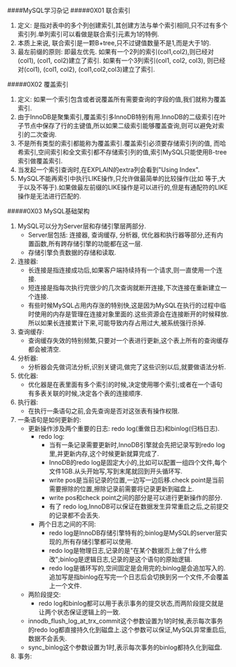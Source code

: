 ####MySQL学习杂记
#####0X01 联合索引
1. 定义: 是指对表中的多个列创建索引,其创建方法与单个索引相同,只不过有多个索引列.单列索引可以看做是联合索引元素为1的特例.
2. 本质上来说, 联合索引是一颗B+tree,只不过键值数量不是1,而是大于1的.
3. 最左前缀的原则: 即最左优先.
如果有一个2列的索引(col1,col2),则已经对(col1), (col1, col2)建立了索引.
如果有一个3列索引(col1, col2, col3), 则已经对(col1), (col1, col2), (col1,col2,col3)建立了索引.

#####0X02 覆盖索引
1. 定义: 如果一个索引包含或者说覆盖所有需要查询的字段的值,我们就称为覆盖索引.
2. 由于InnoDB是聚集索引,覆盖索引多InnoDB特别有用.InnoDB的二级索引在叶子节点中保存了行的主键值,所以如果二级索引能够覆盖查询,则可以避免对索引的二次查询.
3. 不是所有类型的索引都能称为覆盖索引.覆盖索引必须要存储索引列的值, 而哈希索引,空间索引和全文索引都不存储索引列的值,索引MySQL只能使用B-tree索引做覆盖索引.
4. 当发起一个索引查询时,在EXPLAIN的extra列会看到"Using Index".
5. MySQL不能再索引中执行LIKE操作,只允许做最简单的比较操作(比如 等于,大于以及不等于).如果做最左前缀的LIKE操作是可以进行的,但是有通配符的LIKE操作是无法进行匹配的.

#####0X03 MySQL基础架构
1. MySQL可以分为Server层和存储引擎层两部分.
    + Server层包括: 连接器, 查询缓存, 分析器, 优化器和执行器等部分,还有内置函数,所有跨存储引擎的功能都在这一层.
    + 存储引擎负责数据的存储和读取.
2. 连接器:
    + 长连接是指连接成功后,如果客户端持续持有一个请求,则一直使用一个连接.
    + 短连接是指每次执行完很少的几次查询就断开连接,下次连接在重新建立一个连接.
    + 有些时候MySQL占用内存涨的特别快,这是因为MySQL在执行的过程中临时使用的内存是管理在连接对象里面的.这些资源会在连接断开的时候释放.所以如果长连接累计下来,可能导致内存占用过大,被系统强行杀掉.
3. 查询缓存:
    + 查询缓存失效的特别频繁,只要对一个表进行更新,这个表上所有的查询缓存都会被清空.
4. 分析器:
    + 分析器会先做词法分析,识别关键词,做完了这些识别以后,就要做语法分析.
5. 优化器:
    + 优化器是在表里面有多个索引的时候,决定使用哪个索引;或者在一个语句 有多表关联的时候,决定各个表的连接顺序.
6. 执行器:
    + 在执行一条语句之前,会先查询是否对这张表有操作权限.
7. 一条语句是如何更新的:
    + 更新操作涉及两个重要的日志: redo log(重做日志)和binlog(归档日志).
        + redo log:
            + 当有一条记录需要更新时,InnoDB引擎就会先把记录写到redo log里,并更新内存,这个时候更新就算完成了.
            + InnoDB的redo log是固定大小的,比如可以配置一组四个文件,每个文件1GB.从头开始写,写到末尾就回到开头循环写.
            + write pos是当前记录的位置,一边写一边后移.check point是当前需要擦除的位置,擦除记录前需要将记录更新到磁盘上.
            + write pos和check point之间的部分是可以进行更新操作的部分.
            + 有了 redo log,InnoDB可以保证在数据发生异常重启之后,之前提交的记录都不会丢失.
        + 两个日志之间的不同:
            + redo log是InnoDB存储引擎特有的;binlog是MySQL的server层实现的,所有存储引擎都可以使用.
            + redo log是物理日志,记录的是"在某个数据页上做了什么修改";binlog是逻辑日志,记录的是这个语句的原始逻辑.
            + redo log是循环写的,空间固定是会用完的;binlog是会追加写入的.追加写是指binlog在写完一个日志后会切换到另一个文件,不会覆盖上一个文件.
    + 两阶段提交:
        + redo log和binlog都可以用于表示事务的提交状态,而两阶段提交就是让两个状态保证逻辑上的一致.
    + innodb_flush_log_at_trx_commit这个参数设置为1的时候,表示每次事务的redo log都直接持久化到磁盘上.这个参数可以保证,MySQL异常重启后,数据不会丢失.
    + sync_binlog这个参数设置为1时,表示每次事务的binlog都持久化到磁盘.
8. 事务:

